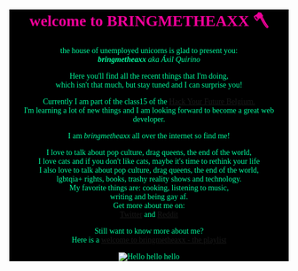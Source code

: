 <div style="background-color:#000000">

<style>
@import url('https://fonts.googleapis.com/css2?family=Tomorrow:ital,wght@1,300&display=swap');
</style>

<span style="color:#ef0098">
<span style="font-family:Tomorrow">
<span style="text-align:center">

# welcome to BRINGMETHEAXX 🪓

</span>
<span style="background-color:black">
<span style="color: #00ff9f">
<span style="font-family:Tomorrow">
<span style="text-align:center;">

the house of unemployed unicorns is glad to present you: <br>
 _**bringmetheaxx** aka Áxil Quirino_

Here you'll find all the recent things that I'm doing,<br>
which isn't that much, but stay tuned and I can surprise you!

Currently I am part of the class15 of the [Hack Your Future Belgium.](https://github.com/HackYourFutureBelgium)<br>
I'm learning a lot of new things and I am looking forward to become a great web developer.

I am _bringmetheaxx_ all over the internet so find me! <br> 

I love to talk about pop culture, drag queens, the end of the world,<br>
I love cats and if you don't like cats, maybe it's time to rethink your life<br>
I also love to talk about pop culture, drag queens, the end of the world,<br>
lgbtqia+ rights, books, trashy reality shows and technology.<br>
My favorite things are: cooking, listening to music,<br>
writing and being gay af. <br>
Get more about me on: <br>
[Twitter](https://twitter.com/bringmetheaxx/) and [Reddit](https://www.reddit.com/user/bmtaxx)

Still want to know more about me?<br>
Here is a [welcome to bringmetheaxx - the playlist](https://music.apple.com/be/playlist/welcome-to-bringmetheaxx/pl.u-6mo4zxWcR26Adp)

![Hello hello hello](https://media.giphy.com/media/zDGU8yBdyjP61aVySi/giphy.gif)
</span>
</div>
